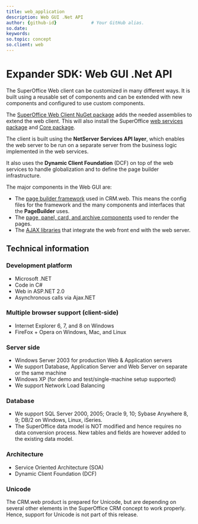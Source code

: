 ```yaml
---
title: web_application       
description: Web GUI .Net API
author: {github-id}             # Your GitHub alias.
so.date:
keywords:
so.topic: concept
so.client: web
---
```


# Expander SDK: Web GUI .Net API

The SuperOffice Web client can be customized in many different ways. It is built using a reusable set of components and can be extended with new components and configured to use custom components.

The [SuperOffice Web Client NuGet package][1] adds the needed assemblies to extend the web client. This will also install the SuperOffice [web services package][2] and [Core package][3].

The client is built using the **NetServer Services API layer**, which enables the web server to be run on a separate server from the business logic implemented in the web services.

It also uses the **Dynamic Client Foundation** (DCF) on top of the web services to handle globalization and to define the page builder infrastructure.

The major components in the Web GUI are:

* The [page builder framework][4] used in CRM.web. This means the config files for the framework and the many components and interfaces that the **PageBuilder** uses.
* The [page, panel, card, and archive components][5] used to render the pages.
* The [AJAX libraries][6] that integrate the web front end with the web server.

## Technical information

### Development platform

* Microsoft .NET
* Code in C\#
* Web in ASP.NET 2.0
* Asynchronous calls via Ajax.NET

### Multiple browser support (client-side)

* Internet Explorer 6, 7, and 8 on Windows
* FireFox + Opera on Windows, Mac, and Linux

### Server side

* Windows Server 2003 for production Web & Application servers
* We support Database, Application Server and Web Server on separate or the same machine
* Windows XP (for demo and test/single-machine setup supported)
* We support Network Load Balancing

### Database

* We support SQL Server 2000, 2005; Oracle 9, 10; Sybase Anywhere 8, 9; DB/2 on Windows, Linux, iSeries.
* The SuperOffice data model is NOT modified and hence requires no data conversion process. New tables and fields are however added to the existing data model.

### Architecture

* Service Oriented Architecture (SOA)
* Dynamic Client Foundation (DCF)

### Unicode

The CRM.web product is prepared for Unicode, but are depending on several other elements in the SuperOffice CRM concept to work properly. Hence, support for Unicode is not part of this release.

<!-- Referenced links -->
[1]: https://www.nuget.org/packages/SuperOffice.Crm.Web/
[2]: https://www.nuget.org/packages/SuperOffice.NetServer.Services/
[3]: https://www.nuget.org/packages/SuperOffice.NetServer.Core/
[4]: ../pagebuilder/index.md
[5]: ../pagebuilder/config/index.md
[6]: customize/custom-ajax-methods.md
